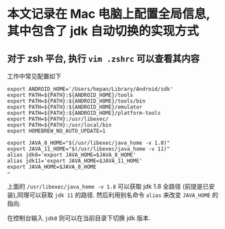 # 本文记录在 Mac 电脑上配置全局信息, 其中包含了 jdk 自动切换的实现方式

## 对于 zsh 平台, 执行 `vim .zshrc` 可以查看其内容

工作中常见配置如下

```
export ANDROID_HOME='/Users/hepan/Library/Android/sdk'
export PATH=${PATH}:${ANDROID_HOME}/tools
export PATH=${PATH}:${ANDROID_HOME}/tools/bin
export PATH=${PATH}:${ANDROID_HOME}/emulator
export PATH=${PATH}:${ANDROID_HOME}/platform-tools
export PATH=${PATH}:/usr/libexec/
export PATH=${PATH}:/usr/local/bin
export HOMEBREW_NO_AUTO_UPDATE=1

export JAVA_8_HOME="$(/usr/libexec/java_home -v 1.8)"
export JAVA_11_HOME="$(/usr/libexec/java_home -v 11)"
alias jdk8='export JAVA_HOME=$JAVA_8_HOME'
alias jdk11='export JAVA_HOME=$JAVA_11_HOME'
export JAVA_HOME=$JAVA_8_HOME
~                                       
```

上面的 `/usr/libexec/java_home -v 1.8` 可以获取 jdk 1.8 全路径 (前提是已安装),同理可以获取 `jdk 11` 的路径. 然后利用别名命令 `alias` 来改变 `JAVA_HOME` 的指向.

在控制台输入 `jdk8` 则可以在当前目录下切换 jdk 版本.

